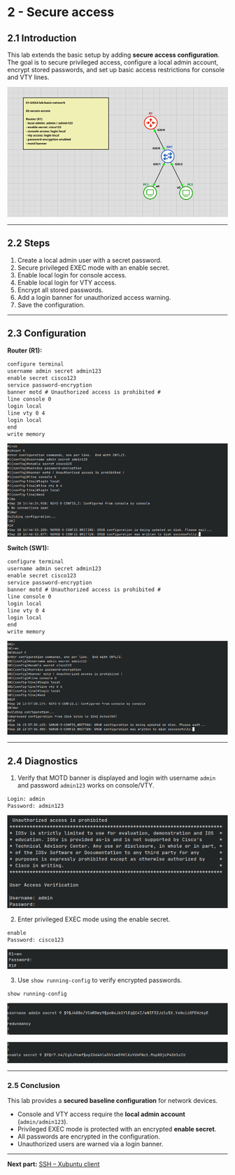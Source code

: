 # 2 - Secure access

## **2.1 Introduction**  

This lab extends the basic setup by adding **secure access configuration**. The goal is to secure privileged access, configure a local admin account, encrypt stored passwords, and set up basic access restrictions for console and VTY lines.


![TOPOLOGY-map-2](images/Pasted%20image%2020250929021657.png)


---

## **2.2 Steps**

1. Create a local admin user with a secret password.
2. Secure privileged EXEC mode with an enable secret.
3. Enable local login for console access.
4. Enable local login for VTY access.
5. Encrypt all stored passwords.
6. Add a login banner for unauthorized access warning.
7. Save the configuration.

---

## **2.3 Configuration**

**Router (R1):**

```plaintext
configure terminal
username admin secret admin123
enable secret cisco123
service password-encryption
banner motd # Unauthorized access is prohibited #
line console 0
login local
line vty 0 4
login local
end
write memory
```
![RI-password](images/Pasted%20image%2020250928202727.png)

**Switch (SW1):**

```plaintext
configure terminal
username admin secret admin123
enable secret cisco123
service password-encryption
banner motd # Unauthorized access is prohibited #
line console 0
login local
line vty 0 4
login local
end
write memory
```
![SW1-password](images/Pasted%20image%2020250928202957.png)

---

## **2.4 Diagnostics**

1. Verify that MOTD banner is displayed and login with username `admin` and password `admin123` works on console/VTY.  

```text
Login: admin
Password: admin123
```
![diagnostics-1](images/Pasted%20image%2020250928203317.png)

2. Enter privileged EXEC mode using the enable secret.  

```
enable
Password: cisco123
```
![Diagnostics-2](images/Pasted%20image%2020250928203345.png)

3. Use `show running-config` to verify encrypted passwords.  

```text
show running-config
```
![Diagnostics-3](images/Pasted%20image%2020250928203437.png)

![Diagnostics-4](images/Pasted%20image%2020250928203527.png)


---

### **2.5 Conclusion**  

This lab provides a **secured baseline configuration** for network devices.  
- Console and VTY access require the **local admin account** (`admin/admin123`).  
- Privileged EXEC mode is protected with an encrypted **enable secret**.  
- All passwords are encrypted in the configuration.  
- Unauthorized users are warned via a login banner.


---


**Next part:** [SSH – Xubuntu client](03-ssh-xubuntu-client.md)
